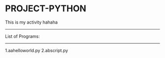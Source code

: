 # PROJECT-PYTHON
This is my activity hahaha
**************************************
List of Programs:
**************************************
1.aahelloworld.py
2.abscript.py
